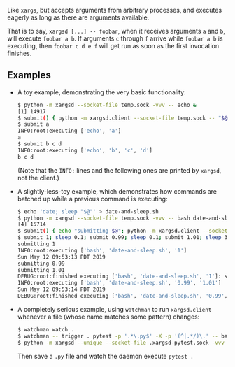 Like `xargs`, but accepts arguments from arbitrary processes, and executes eagerly as long as there are arguments available.

That is to say, `xargsd [...] -- foobar`, when it receives arguments `a` and `b`, will execute `foobar a b`. If arguments `c` through `f` arrive while `foobar a b` is executing, then `foobar c d e f` will get run as soon as the first invocation finishes.

## Examples
* A toy example, demonstrating the very basic functionality:

    ```bash
    $ python -m xargsd --socket-file temp.sock -vvv -- echo &
    [1] 14917
    $ submit() { python -m xargsd.client --socket-file temp.sock -- "$@"; }
    $ submit a
    INFO:root:executing ['echo', 'a']
    a
    $ submit b c d
    INFO:root:executing ['echo', 'b', 'c', 'd']
    b c d
    ```

    (Note that the `INFO:` lines and the following ones are printed by `xargsd`, not the client.)

* A slightly-less-toy example, which demonstrates how commands are batched up while a previous command is executing:

    ```bash
    $ echo 'date; sleep "$@"' > date-and-sleep.sh
    $ python -m xargsd --socket-file temp.sock -vvv -- bash date-and-sleep.sh &
    [4] 15714
    $ submit() { echo "submitting $@"; python -m xargsd.client --socket-file temp.sock -- "$@"; }
    $ submit 1; sleep 0.1; submit 0.99; sleep 0.1; submit 1.01; sleep 3
    submitting 1
    INFO:root:executing ['bash', 'date-and-sleep.sh', '1']
    Sun May 12 09:53:13 PDT 2019
    submitting 0.99
    submitting 1.01
    DEBUG:root:finished executing ['bash', 'date-and-sleep.sh', '1']: status 0
    INFO:root:executing ['bash', 'date-and-sleep.sh', '0.99', '1.01']
    Sun May 12 09:53:14 PDT 2019
    DEBUG:root:finished executing ['bash', 'date-and-sleep.sh', '0.99', '1.01']: status 0
    ```

* A completely serious example, using `watchman` to run `xargsd.client` whenever a file (whose name matches some pattern) changes:

    ```bash
    $ watchman watch .
    $ watchman -- trigger . pytest -p '.*\.py$' -X -p '(^|.*/)\.' -- bash -c 'python -m xargsd.client --socket-file .xargsd-pytest.sock -- .'
    $ python -m xargsd --unique --socket-file .xargsd-pytest.sock -vvv -- pytest --color=yes
    ```

    Then save a `.py` file and watch the daemon execute `pytest .`
